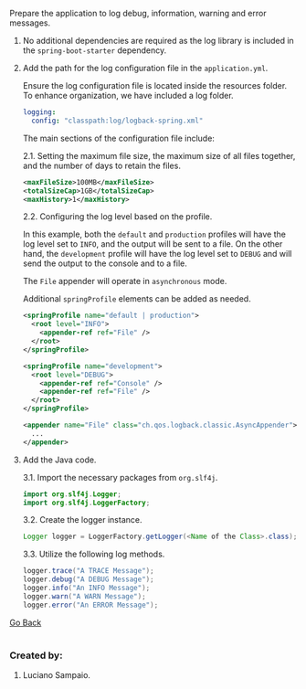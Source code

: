 Prepare the application to log debug, information, warning and error messages.

1. No additional dependencies are required as the log library is included in the `spring-boot-starter` dependency.

1. Add the path for the log configuration file in the `application.yml`.

    Ensure the log configuration file is located inside the resources folder. To enhance organization, we have included a log folder.

    ```yml
    logging:
      config: "classpath:log/logback-spring.xml"
    ```

    The main sections of the configuration file include:

    2.1. Setting the maximum file size, the maximum size of all files together, and the number of days to retain the files.

    ```xml
    <maxFileSize>100MB</maxFileSize>
    <totalSizeCap>1GB</totalSizeCap>
    <maxHistory>1</maxHistory>
    ```

    2.2. Configuring the log level based on the profile.

    In this example, both the `default` and `production` profiles will have the log level set to `INFO`, and the output will be sent to a file. On the other hand, the `development` profile will have the log level set to `DEBUG` and will send the output to the console and to a file.

    The `File` appender will operate in `asynchronous` mode.

    Additional `springProfile` elements can be added as needed.

    ```xml
    <springProfile name="default | production">
      <root level="INFO">
        <appender-ref ref="File" />
      </root>
    </springProfile>

    <springProfile name="development">
      <root level="DEBUG">
        <appender-ref ref="Console" />
        <appender-ref ref="File" />
      </root>
    </springProfile>

    <appender name="File" class="ch.qos.logback.classic.AsyncAppender">
      ...
    </appender>
    ```

1. Add the Java code.

    3.1. Import the necessary packages from `org.slf4j`.

    ```java
    import org.slf4j.Logger;
    import org.slf4j.LoggerFactory;
    ```

    3.2. Create the logger instance.

    ```java
    Logger logger = LoggerFactory.getLogger(<Name of the Class>.class);
    ```

    3.3. Utilize the following log methods.

    ```java
    logger.trace("A TRACE Message");
    logger.debug("A DEBUG Message");
    logger.info("An INFO Message");
    logger.warn("A WARN Message");
    logger.error("An ERROR Message");
    ```

[Go Back](../../../README.md)

#
### Created by:

1. Luciano Sampaio.
